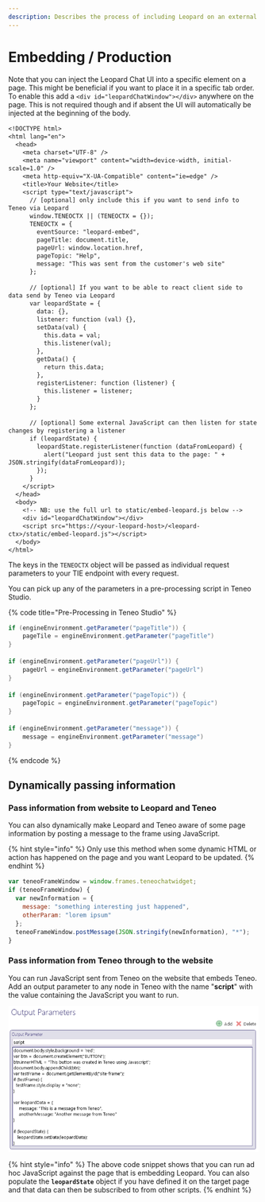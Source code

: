 ```yaml
---
description: Describes the process of including Leopard on an external website.
---
```


# Embedding / Production

Note that you can inject the Leopard Chat UI into a specific element on a page. This might be beneficial if you want to place it in a specific tab order. To enable this add a `<div id="leopardChatWindow"></div>` anywhere on the page. This is not required though and if absent the UI will automatically be injected at the beginning of the body.

```markup
<!DOCTYPE html>
<html lang="en">
  <head>
    <meta charset="UTF-8" />
    <meta name="viewport" content="width=device-width, initial-scale=1.0" />
    <meta http-equiv="X-UA-Compatible" content="ie=edge" />
    <title>Your Website</title>
    <script type="text/javascript">
      // [optional] only include this if you want to send info to Teneo via Leopard
      window.TENEOCTX || (TENEOCTX = {});
      TENEOCTX = {
        eventSource: "leopard-embed",
        pageTitle: document.title,
        pageUrl: window.location.href,
        pageTopic: "Help",
        message: "This was sent from the customer's web site"
      };

      // [optional] If you want to be able to react client side to data send by Teneo via Leopard
      var leopardState = {
        data: {},
        listener: function (val) {},
        setData(val) {
          this.data = val;
          this.listener(val);
        },
        getData() {
          return this.data;
        },
        registerListener: function (listener) {
          this.listener = listener;
        }
      };

      // [optional] Some external JavaScript can then listen for state changes by registering a listener
      if (leopardState) {
        leopardState.registerListener(function (dataFromLeopard) {
          alert("Leopard just sent this data to the page: " + JSON.stringify(dataFromLeopard));
        });
      }
    </script>
  </head>
  <body>
    <!-- NB: use the full url to static/embed-leopard.js below -->
    <div id="leopardChatWindow"></div>
    <script src="https://<your-leopard-host>/<leopard-ctx>/static/embed-leopard.js"></script>
  </body>
</html>

```

The keys in the `TENEOCTX` object will be passed as individual request parameters to your TIE endpoint with every request.  

You can pick up any of the parameters in a pre-processing script in Teneo Studio.

{% code title="Pre-Processing in Teneo Studio" %}
```groovy
if (engineEnvironment.getParameter("pageTitle")) {
	pageTile = engineEnvironment.getParameter("pageTitle")
}

if (engineEnvironment.getParameter("pageUrl")) {
	pageUrl = engineEnvironment.getParameter("pageUrl")
}

if (engineEnvironment.getParameter("pageTopic")) {
	pageTopic = engineEnvironment.getParameter("pageTopic")
}

if (engineEnvironment.getParameter("message")) {
	message = engineEnvironment.getParameter("message")
}
```
{% endcode %}

## Dynamically passing information

### Pass information from website to Leopard and Teneo

You can also dynamically make Leopard and Teneo aware of some page information by posting a message to the frame using JavaScript.

{% hint style="info" %}
Only use this method when some dynamic HTML or action has happened on the page and you want Leopard to be updated.
{% endhint %}

```javascript
var teneoFrameWindow = window.frames.teneochatwidget;
if (teneoFrameWindow) {
  var newInformation = {
    message: "something interesting just happened",
    otherParam: "lorem ipsum"
  };
  teneoFrameWindow.postMessage(JSON.stringify(newInformation), "*");
}
```

### Pass information from Teneo through to the website

You can run JavaScript sent from Teneo on the website that embeds Teneo. Add an output parameter to any node in Teneo with the name "**script**" with the value containing the JavaScript you want to run.

![](.gitbook/assets/run-script-set-data.png)

{% hint style="info" %}
The above code snippet shows that you can run ad hoc JavaScript against the page that is embedding Leopard. You can also populate the **`leopardState`** object if you have defined it on the target page and that data can then be subscribed to from other scripts. 
{% endhint %}

